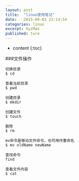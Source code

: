 ```yaml
---
layout: post
title:  "linux使用笔记"
date:   2015-09-03 22:14:54
categories: linux
excerpt: XyzMax
published: ture
---
```


* content
{:toc}


###文件操作

	切换目录
	$ cd

	查看当前目录
	$ pwd

	创建目录
	$ mkdir

	创建文件
	$ touch

	删除
	$ rm

	mv命令是移动文件命令，也可用作重命名
	$ mv oldName newName

	查找命令
	find

	查看文件内容
	$ cat

